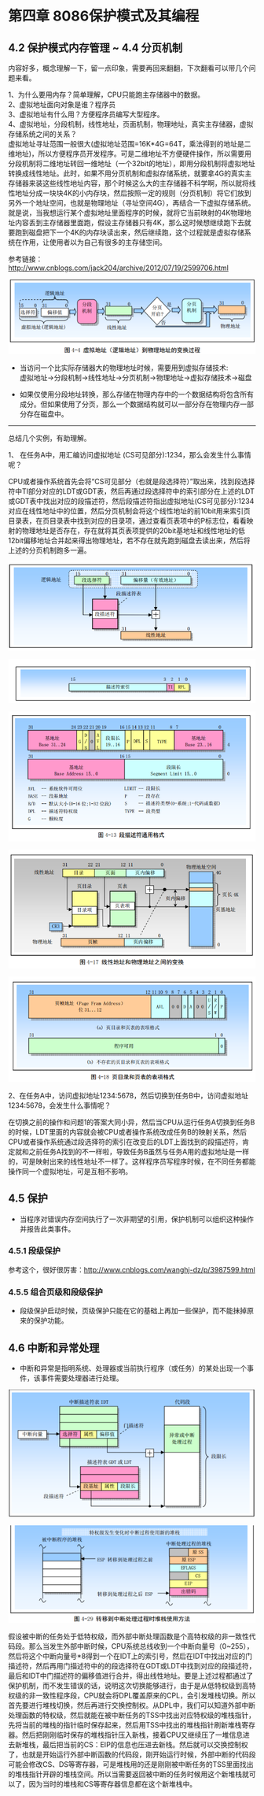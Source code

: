 # 第四章 8086保护模式及其编程

## 4.2 保护模式内存管理 ~ 4.4 分页机制

内容好多，概念理解一下，留一点印象，需要再回来翻翻，下次翻看可以带几个问题来看。

1、为什么要用内存？简单理解，CPU只能跑主存储器中的数据。  
2、虚拟地址面向对象是谁？程序员  
3、虚拟地址有什么用？方便程序员编写大型程序。  
4、虚拟地址，分段机制，线性地址，页面机制，物理地址，真实主存储器，虚拟存储系统之间的关系？  
虚拟地址寻址范围一般很大(虚拟地址范围=16K*4G=64T，乘法得到的地址是二维地址)，所以方便程序员开发程序。可是二维地址不方便硬件操作，所以需要用分段机制将二维地址转回一维地址（一个32bit的地址），即用分段机制将虚拟地址转换成线性地址。此时，如果不用分页机制和虚拟存储系统，就要拿4G的真实主存储器来装这些线性地址内容，那个时候这么大的主存储器不科学啊，所以就将线性地址分成一块块4K的小内存块，然后按照一定的规则（分页机制）将它们放到另外一个地址空间，也就是物理地址（寻址空间4G），再结合一下虚拟存储系统。就是说，当我想运行某个虚拟地址里面程序的时候，就将它当前映射的4K物理地址内容丢到主存储器里面跑，假设主存储器只有4K，那么这时候想继续跑下去就要跑到磁盘把下一个4K的内存块读出来，然后继续跑，这个过程就是虚拟存储系统在作用，让使用者以为自己有很多的主存储空间。  

参考链接：http://www.cnblogs.com/jack204/archive/2012/07/19/2599706.html

![](https://raw.githubusercontent.com/HJDonv/linux-kernel-0.11/master/第四章/picture/1.png)

- 当访问一个比实际存储器大的物理地址时候，需要用到虚拟存储技术:  
虚拟地址->分段机制->线性地址->分页机制->物理地址->虚拟存储技术->磁盘  

- 如果仅使用分段地址转换，那么存储在物理内存中的一个数据结构将包含所有成分。但如果使用了分页，那么一个数据结构就可以一部分存在物理内存一部分存在磁盘中。

----------

总结几个实例，有助理解。

1、 在任务A中，用汇编访问虚拟地址 (CS可见部分):1234，那么会发生什么事情呢？

CPU或者操作系统首先会将“CS可见部分（也就是段选择符）”取出来，找到段选择符中TI部分对应的LDT或GDT表，然后再通过段选择符中的索引部分在上述的LDT或GDT表中找出对应的段描述符，然后段描述符指出虚拟地址(CS可见部分):1234对应在线性地址中的位置，然后分页机制会将这个线性地址的前10bit用来索引页目录表，在页目录表中找到对应的目录项，通过查看页表项中的P标志位，看看映射的物理地址是否存在，存在就将其页表项提供的20bit基地址和线性地址的低12bit偏移地址合并起来得出物理地址，若不存在就先跑到磁盘去读出来，然后将上述的分页机制跑多一遍。

![虚拟地址](https://raw.githubusercontent.com/HJDonv/linux-kernel-0.11/master/第四章/picture/4.png)

![段选择符](https://raw.githubusercontent.com/HJDonv/linux-kernel-0.11/master/第四章/picture/5.png)

![段描述符](https://raw.githubusercontent.com/HJDonv/linux-kernel-0.11/master/第四章/picture/6.png)

![分页机制](https://raw.githubusercontent.com/HJDonv/linux-kernel-0.11/master/第四章/picture/7.png)

![页目录页表结构](https://raw.githubusercontent.com/HJDonv/linux-kernel-0.11/master/第四章/picture/8.png)


2、在任务A中，访问虚拟地址1234:5678，然后切换到任务B中，访问虚拟地址1234:5678，会发生什么事情呢？

在切换之前的操作和问题1的答案大同小异，然后当CPU从运行任务A切换到任务B的时候，LDT里面的内容就会被CPU或者操作系统改成任务B的映射关系，然后CPU或者操作系统通过段选择符的索引在改变后的LDT上面找到的段描述符，肯定就和之前任务A找到的不一样啦，导致任务B虽然与任务A用的虚拟地址是一样的，可是映射出来的线性地址不一样了。这样程序员写程序时候，在不同任务都能操作同一个虚拟地址，可是互相不影响。

## 4.5 保护

- 当程序对错误内存空间执行了一次非期望的引用，保护机制可以组织这种操作并报告此类事件。

### 4.5.1 段级保护

参考这个，很好很厉害：http://www.cnblogs.com/wanghj-dz/p/3987599.html

### 4.5.5 组合页级和段级保护

- 段级保护启动时候，页级保护只能在它的基础上再加一些保护，而不能抹掉原来的保护功能。

## 4.6 中断和异常处理

- 中断和异常是指明系统、处理器或当前执行程序（或任务）的某处出现一个事件，该事件需要处理器进行处理。

![](https://raw.githubusercontent.com/HJDonv/linux-kernel-0.11/master/第四章/picture/3.png)

![](https://raw.githubusercontent.com/HJDonv/linux-kernel-0.11/master/第四章/picture/2.png)

假设被中断的任务处于低特权级，而外部中断处理函数是个高特权级的非一致性代码段。那么当发生外部中断时候，CPU系统总线收到一个中断向量号（0~255），然后将这个中断向量号*8得到一个在IDT上的索引号，然后在IDT中找出对应的门描述符，然后再用门描述符中的的段选择符在GDT或LDT中找到对应的段描述符，最后和IDT中门描述符的偏移值进行合并，得出线性地址。要是上述过程都通过了保护机制，而不发生错误的话，说明这次切换能够进行，由于是从低特权级到高特权级的非一致性程序段，CPU就会将DPL覆盖原来的CPL，会引发堆栈切换。所以首先要进行堆栈切换，然后再进行交换控制权。从DPL中，我们可以知道外部中断处理函数的特权级，然后就能在被中断任务的TSS中找出对应特权级的堆栈指针，先将当前的堆栈的指针临时保存起来，然后用TSS中找出的堆栈指针刷新堆栈寄存器。然后把刚刚临时保存的堆栈指针压入新栈，接着CPU又继续压了一堆信息进去新堆栈，最后把当前的CS：EIP的信息也压进去新栈。然后就可以交换控制权了，也就是开始运行外部中断函数的代码段，刚开始运行时候，外部中断的代码段可能会修改CS、DS等寄存器，可是堆栈用的还是刚刚被中断任务的TSS里面找出的堆栈指针开辟的堆栈空间。所以当需要返回被中断的任务时候用这个新堆栈就可以了，因为当时的堆栈和CS等寄存器信息都在这个新堆栈中。
